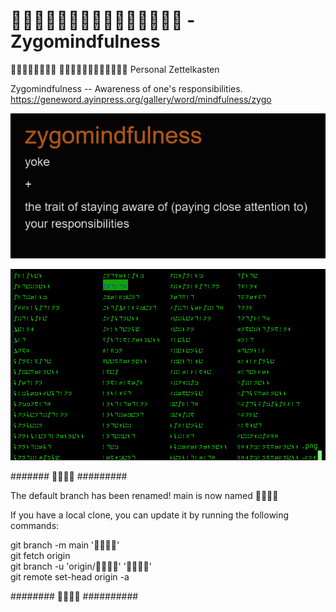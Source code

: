 #  - Zygomindfulness

 
Personal Zettelkasten

Zygomindfulness -- Awareness of one's responsibilities.<br>
https://geneword.ayinpress.org/gallery/word/mindfulness/zygo

![](.?raw=true)
<!--
# ![](.png?raw=true)
# ![](zygomindfulness.png?raw=true)
-->
![](-.?raw=true)

#######  #########

The default branch has been renamed!
main is now named 

If you have a local clone, you can update it by running the following commands:

git branch -m main '' <br>
git fetch origin <br>
git branch -u 'origin/' '' <br>
git remote set-head origin -a <br>

########  ##########

